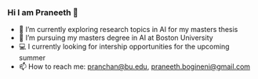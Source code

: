 ### Hi I am Praneeth 👋

<!--
**praneethchandraa/praneethchandraa** is a ✨ _special_ ✨ repository because its `README.md` (this file) appears on your GitHub profile.

Here are some ideas to get you started:

- 🔭 I’m currently working on ...
- 🌱 I’m currently learning ...
- 👯 I’m looking to collaborate on ...
- 🤔 I’m looking for help with ...
- 💬 Ask me about ...
- 📫 How to reach me: ...
- 😄 Pronouns: ...
- ⚡ Fun fact: ...
-->

- 🔭 I’m currently exploring research topics in AI for my masters thesis
- 🌱 I’m pursuing my masters degree in AI at Boston University
- 💻 I currently looking for intership opportunities for the upcoming summer 
- 📫 How to reach me: [pranchan@bu.edu](pranchan@bu.edu), [praneeth.bogineni@gmail.com](praneeth.bogineni@gmail.com)


##


